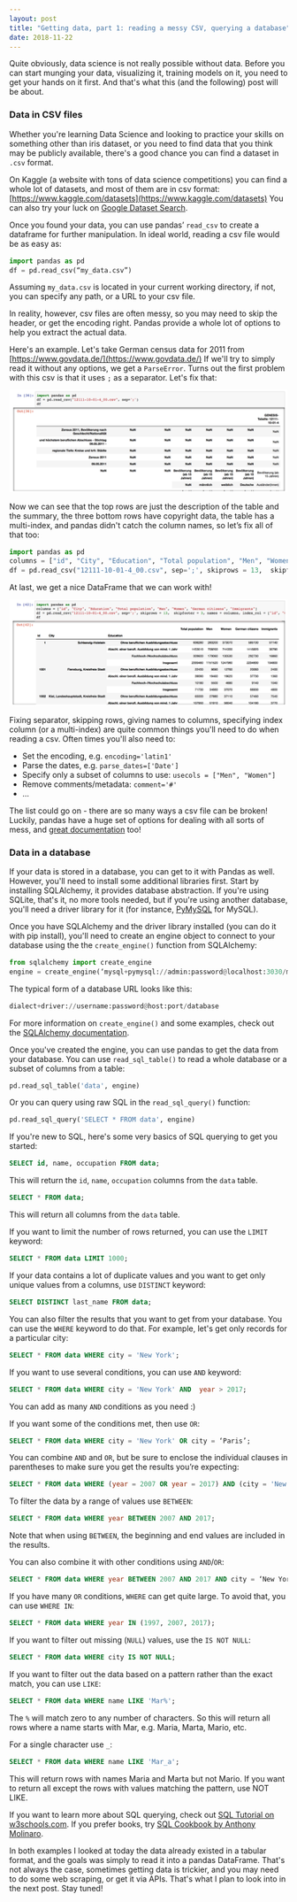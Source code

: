 ```yaml
---
layout: post
title: "Getting data, part 1: reading a messy CSV, querying a database"
date: 2018-11-22
---
```


Quite obviously, data science is not really possible without data. Before you can start munging your data, 
visualizing it, training models on it, you need to get your hands on it first. 
And that's what this (and the following) post will be about.

### Data in CSV files

Whether you're learning Data Science and looking to practice your skills on something other than iris dataset, 
or you need to find data that you think may be publicly available, there's a good chance you can find a dataset in 
`.csv` format.

On Kaggle (a website with tons of data science competitions) you can find a whole lot of datasets, and most of them 
are in csv format: [https://www.kaggle.com/datasets](https://www.kaggle.com/datasets)
You can also try your luck on [Google Dataset Search](https://toolbox.google.com/datasetsearch).

Once you found your data, you can use pandas’ `read_csv` to create a dataframe for further manipulation. 
In ideal world, reading a csv file would be as easy as: 

```python
import pandas as pd
df = pd.read_csv(“my_data.csv”)
```

Assuming `my_data.csv` is located in your current working directory, if not, you can specify any 
path, or a URL to your csv file.

In reality, however, csv files are often messy, so you may need to skip the header, or get the 
encoding right. Pandas provide a whole lot of options to help you extract the actual data.

Here's an example. Let's take German census data for 2011 from [https://www.govdata.de/](https://www.govdata.de/)
If we'll try to simply read it without any options, we get a `ParseError`. 
Turns out the first problem with this csv is that it uses `;` as a separator. Let's fix that:

![census-data](/images/DE-census-01.png)

Now we can see that the top rows are just the description of the table and the summary, 
the three bottom rows have copyright data, the table has a multi-index, and pandas didn't catch 
the column names, so let’s fix all of that too: 

```python
import pandas as pd
columns = ["id", "City", "Education", "Total population", "Men", "Women", "German citizens", "Immigrants"]
df = pd.read_csv("12111-10-01-4_00.csv", sep=';', skiprows = 13,  skipfooter = 3, names = columns, index_col = ["id", "City", "Education"])

```
 
At last, we get a nice DataFrame that we can work with!

![census-dataframe](/images/DE-census-02.png)

Fixing separator, skipping rows, giving names to columns, specifying index column (or a multi-index)
 are quite common things you'll need to do when reading a csv. Often times you'll also need to:
 
* Set the encoding, e.g.  `encoding='latin1'`
* Parse the dates, e.g. `parse_dates=['Date']`
* Specify only a subset of columns to use: `usecols = ["Men", "Women"]`
* Remove comments/metadata: `comment='#'`
* ...

The list could go on - there are so many ways a csv file can be broken! 
Luckily, pandas have a huge set of options for dealing with all sorts of mess, and 
[great documentation](https://pandas.pydata.org/pandas-docs/stable/io.html#io-read-csv-table) too! 

### Data in a database 

If your data is stored in a database, you can get to it with Pandas as well. However, you'll need to install some 
additional libraries first. Start by installing SQLAlchemy, it provides database abstraction. If you're using SQLite, 
that's it, no more tools needed, but if you're using another database, you'll need a driver library for it 
(for instance, [PyMySQL](https://github.com/PyMySQL/PyMySQL) for MySQL).

Once you have SQLAlchemy and the driver library installed (you can do it with pip install), you'll need to create an 
engine object to connect to your database using the the `create_engine()` function from SQLAlchemy:

```python
from sqlalchemy import create_engine
engine = create_engine(‘mysql+pymysql://admin:password@localhost:3030/mydatabase’)
``` 
The typical form of a database URL looks like this:

```python
dialect+driver://username:password@host:port/database
```
For more information on `create_engine()` and some examples, check out 
the [SQLAlchemy documentation](http://docs.sqlalchemy.org/en/latest/core/engines.html).

Once you've created the engine, you can use pandas to get the data from your database. 
You can use `read_sql_table()` to read a whole database or a subset of columns from a table:

```python
pd.read_sql_table('data', engine)
``` 

Or you can query using raw SQL in the `read_sql_query()` function:

```python
pd.read_sql_query('SELECT * FROM data', engine)
```

If you're new to SQL, here's some very basics of SQL querying to get you started:

```SQL
SELECT id, name, occupation FROM data;
```
This will return the `id`, `name`, `occupation` columns from the `data` table.

```SQL
SELECT * FROM data;
```
This will return all columns from the `data` table.

If you want to limit the number of rows returned, you can use the `LIMIT` keyword:
```SQL
SELECT * FROM data LIMIT 1000;
```

If your data contains a lot of duplicate values and you want to get only unique values from a columns, use `DISTINCT` 
keyword:
```SQL
SELECT DISTINCT last_name FROM data;
```

You can also filter the results that you want to get from your database. You can use the `WHERE` keyword to do that. 
For example, let's get only records for a particular city:  
```SQL
SELECT * FROM data WHERE city = 'New York';
```

If you want to use several conditions, you can use `AND` keyword:
```SQL 
SELECT * FROM data WHERE city = 'New York' AND  year > 2017;
```
You can add as many `AND` conditions as you need :)

If you want some of the conditions met, then use `OR`: 
```SQL
SELECT * FROM data WHERE city = 'New York' OR city = ‘Paris’;
```

You can combine `AND` and `OR`, but be sure to enclose the individual clauses in parentheses to make sure you get 
the results you’re expecting:
```SQL
SELECT * FROM data WHERE (year = 2007 OR year = 2017) AND (city = 'New York’ OR city = 'Paris');
```

To filter the data by a range of values use `BETWEEN`: 
```SQL
SELECT * FROM data WHERE year BETWEEN 2007 AND 2017;
```
Note that when using `BETWEEN`, the beginning and end values are included in the results. 

You can also combine it with other conditions using `AND`/`OR`:
```SQL 
SELECT * FROM data WHERE year BETWEEN 2007 AND 2017 AND city = ‘New York’;
```

If you have many `OR` conditions, `WHERE` can get quite large. To avoid that, you can use `WHERE IN`: 
```SQL
SELECT * FROM data WHERE year IN (1997, 2007, 2017);
```

If you want to filter out missing (`NULL`) values, use the `IS NOT NULL`:
```SQL
SELECT * FROM data WHERE city IS NOT NULL;
```

If you want to filter out the data based on a pattern rather than the exact match, you can use `LIKE`: 
```SQL
SELECT * FROM data WHERE name LIKE 'Mar%';
```
The `%` will match zero to any number of characters. So this will return all rows where a name starts with Mar, e.g. Maria, Marta, Mario, etc.

For a single character use `_`:
```SQL
SELECT * FROM data WHERE name LIKE 'Mar_a';
```
This will return rows with names Maria and Marta but not Mario. 
If you want to return all except the rows with values matching the pattern, use NOT LIKE. 

If you want to learn more about SQL querying, check out [SQL Tutorial on w3schools.com](https://www.w3schools.com/sql/default.asp).
If you prefer books, try [SQL Cookbook by Anthony Molinaro](http://shop.oreilly.com/product/9780596009762.do).  

In both examples I looked at today the data already existed in a tabular format, and the goals was simply to 
read it into a pandas DataFrame. That's not always the case, sometimes getting data is trickier, and you may need to do some 
web scraping, or get it via APIs. That's what I plan to look into in the next post. Stay tuned!   





 

 



 


